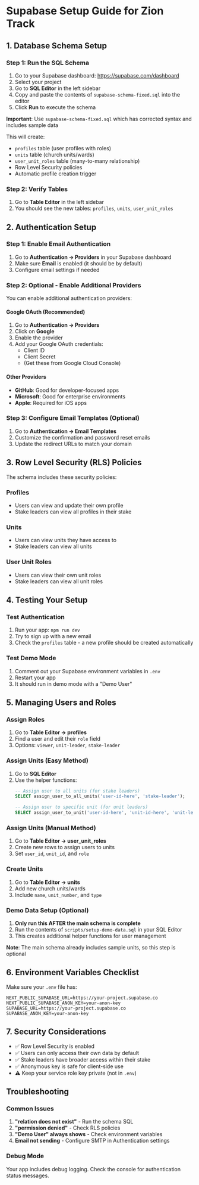 # Supabase Setup Guide for Zion Track

## 1. Database Schema Setup

### Step 1: Run the SQL Schema
1. Go to your Supabase dashboard: https://supabase.com/dashboard
2. Select your project
3. Go to **SQL Editor** in the left sidebar
4. Copy and paste the contents of `supabase-schema-fixed.sql` into the editor
5. Click **Run** to execute the schema

**Important**: Use `supabase-schema-fixed.sql` which has corrected syntax and includes sample data

This will create:
- `profiles` table (user profiles with roles)
- `units` table (church units/wards)
- `user_unit_roles` table (many-to-many relationship)
- Row Level Security policies
- Automatic profile creation trigger

### Step 2: Verify Tables
1. Go to **Table Editor** in the left sidebar
2. You should see the new tables: `profiles`, `units`, `user_unit_roles`

## 2. Authentication Setup

### Step 1: Enable Email Authentication
1. Go to **Authentication → Providers** in your Supabase dashboard
2. Make sure **Email** is enabled (it should be by default)
3. Configure email settings if needed

### Step 2: Optional - Enable Additional Providers
You can enable additional authentication providers:

#### Google OAuth (Recommended)
1. Go to **Authentication → Providers**
2. Click on **Google**
3. Enable the provider
4. Add your Google OAuth credentials:
   - Client ID
   - Client Secret
   - (Get these from Google Cloud Console)

#### Other Providers
- **GitHub**: Good for developer-focused apps
- **Microsoft**: Good for enterprise environments
- **Apple**: Required for iOS apps

### Step 3: Configure Email Templates (Optional)
1. Go to **Authentication → Email Templates**
2. Customize the confirmation and password reset emails
3. Update the redirect URLs to match your domain

## 3. Row Level Security (RLS) Policies

The schema includes these security policies:

### Profiles
- Users can view and update their own profile
- Stake leaders can view all profiles in their stake

### Units
- Users can view units they have access to
- Stake leaders can view all units

### User Unit Roles
- Users can view their own unit roles
- Stake leaders can view all unit roles

## 4. Testing Your Setup

### Test Authentication
1. Run your app: `npm run dev`
2. Try to sign up with a new email
3. Check the `profiles` table - a new profile should be created automatically

### Test Demo Mode
1. Comment out your Supabase environment variables in `.env`
2. Restart your app
3. It should run in demo mode with a "Demo User"

## 5. Managing Users and Roles

### Assign Roles
1. Go to **Table Editor → profiles**
2. Find a user and edit their `role` field
3. Options: `viewer`, `unit-leader`, `stake-leader`

### Assign Units (Easy Method)
1. Go to **SQL Editor**
2. Use the helper functions:
   ```sql
   -- Assign user to all units (for stake leaders)
   SELECT assign_user_to_all_units('user-id-here', 'stake-leader');
   
   -- Assign user to specific unit (for unit leaders)
   SELECT assign_user_to_unit('user-id-here', 'unit-id-here', 'unit-leader');
   ```

### Assign Units (Manual Method)
1. Go to **Table Editor → user_unit_roles**
2. Create new rows to assign users to units
3. Set `user_id`, `unit_id`, and `role`

### Create Units
1. Go to **Table Editor → units**
2. Add new church units/wards
3. Include `name`, `unit_number`, and `type`

### Demo Data Setup (Optional)
1. **Only run this AFTER the main schema is complete**
2. Run the contents of `scripts/setup-demo-data.sql` in your SQL Editor
3. This creates additional helper functions for user management

**Note**: The main schema already includes sample units, so this step is optional

## 6. Environment Variables Checklist

Make sure your `.env` file has:
```
NEXT_PUBLIC_SUPABASE_URL=https://your-project.supabase.co
NEXT_PUBLIC_SUPABASE_ANON_KEY=your-anon-key
SUPABASE_URL=https://your-project.supabase.co
SUPABASE_ANON_KEY=your-anon-key
```

## 7. Security Considerations

- ✅ Row Level Security is enabled
- ✅ Users can only access their own data by default
- ✅ Stake leaders have broader access within their stake
- ✅ Anonymous key is safe for client-side use
- ⚠️ Keep your service role key private (not in `.env`)

## Troubleshooting

### Common Issues
1. **"relation does not exist"** - Run the schema SQL
2. **"permission denied"** - Check RLS policies
3. **"Demo User" always shows** - Check environment variables
4. **Email not sending** - Configure SMTP in Authentication settings

### Debug Mode
Your app includes debug logging. Check the console for authentication status messages.